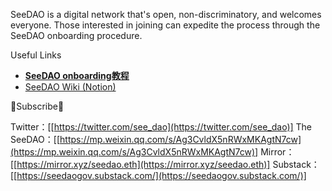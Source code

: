 SeeDAO is a digital network that's open, non-discriminatory, and welcomes everyone. Those interested in joining can expedite the process through the SeeDAO onboarding procedure.

Useful Links

- ****[SeeDAO onboarding教程](https://deschool.app/origin/series/62f0adc68b90ee1aa913a965/learning?courseId=62f0adc68b90ee1aa913a966)****
- [SeeDAO Wiki (Notion)](https://www.notion.so/f57031667089473faa7ea3560d05960c?pvs=21)  

📢Subscribe📢

Twitter：[[https://twitter.com/see_dao](https://twitter.com/see_dao)]
The SeeDAO：[[https://mp.weixin.qq.com/s/Ag3CvldX5nRWxMKAgtN7cw](https://mp.weixin.qq.com/s/Ag3CvldX5nRWxMKAgtN7cw)]
Mirror： [[https://mirror.xyz/seedao.eth](https://mirror.xyz/seedao.eth)]
Substack：[[https://seedaogov.substack.com/](https://seedaogov.substack.com/)]